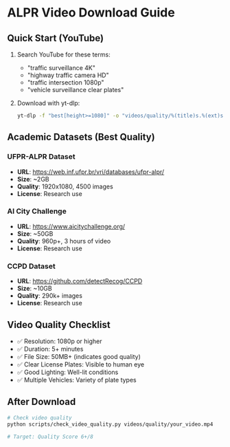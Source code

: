 
# ALPR Video Download Guide

## Quick Start (YouTube)
1. Search YouTube for these terms:
   - "traffic surveillance 4K"
   - "highway traffic camera HD"
   - "traffic intersection 1080p"
   - "vehicle surveillance clear plates"

2. Download with yt-dlp:
   ```bash
   yt-dlp -f "best[height>=1080]" -o "videos/quality/%(title)s.%(ext)s" [YOUTUBE_URL]
   ```

## Academic Datasets (Best Quality)

### UFPR-ALPR Dataset
- **URL**: https://web.inf.ufpr.br/vri/databases/ufpr-alpr/
- **Size**: ~2GB
- **Quality**: 1920x1080, 4500 images
- **License**: Research use

### AI City Challenge
- **URL**: https://www.aicitychallenge.org/
- **Size**: ~50GB  
- **Quality**: 960p+, 3 hours of video
- **License**: Research use

### CCPD Dataset
- **URL**: https://github.com/detectRecog/CCPD
- **Size**: ~10GB
- **Quality**: 290k+ images
- **License**: Research use

## Video Quality Checklist
- ✅ Resolution: 1080p or higher
- ✅ Duration: 5+ minutes
- ✅ File Size: 50MB+ (indicates good quality)
- ✅ Clear License Plates: Visible to human eye
- ✅ Good Lighting: Well-lit conditions
- ✅ Multiple Vehicles: Variety of plate types

## After Download
```bash
# Check video quality
python scripts/check_video_quality.py videos/quality/your_video.mp4

# Target: Quality Score 6+/8
```
